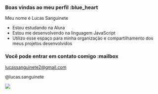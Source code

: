 ### Boas vindas ao meu perfil :blue_heart

 Meu nome é Lucas Sanguinete

- Estou estudando na Alura
- Estou me desenvolvendo na linguagem JavaScript
- Utilizo esse espaço para minha organização e compartilhamento dos meus projetos desenvolvidos

### Você pode entrar em contato comigo :mailbox

lucassanguinete2@gmail.com

@lucas.sanguinete

![](https://media1.tenor.com/m/nqMC-PZUsUwAAAAC/studio-ghibli.gif)

